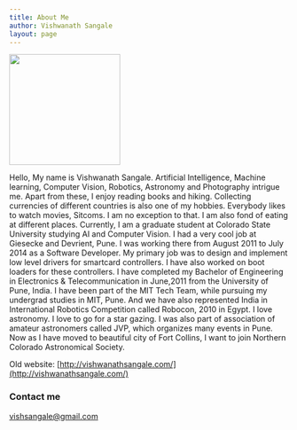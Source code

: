 ```yaml
---
title: About Me
author: Vishwanath Sangale
layout: page
---
```


  <img alt="" src="https://avatars2.githubusercontent.com/u/2828667?v=3&u=4c0cf9ae6d211a1021f3e0039c1db942dd0c47ea&s=140" width="200" height="200" />

Hello, My name is Vishwanath Sangale. Artificial Intelligence, Machine learning, Computer Vision, Robotics, Astronomy and Photography intrigue me. Apart from these, I enjoy reading books and hiking. Collecting currencies of different countries is also one of my hobbies. Everybody likes to watch movies, Sitcoms. I am no exception to that. I am also fond of eating at different places. Currently, I am a graduate student at Colorado State University studying AI and Computer Vision. I had a very cool job at Giesecke and Devrient, Pune. I was working there from August 2011 to July 2014 as a Software Developer. My primary job was to design and implement low level drivers for smartcard controllers. I have also worked on boot loaders for these controllers. I have completed my Bachelor of Engineering in Electronics & Telecommunication in June,2011 from the University of Pune, India. I have been part of the MIT Tech Team, while pursuing my undergrad studies in MIT, Pune. And we have also represented India in International Robotics Competition called Robocon, 2010 in Egypt. I love astronomy. I love to go for a star gazing. I was also part of association of amateur astronomers called JVP, which organizes many events in Pune. Now as I have moved to beautiful city of Fort Collins, I want to join Northern Colorado Astronomical Society.

Old website: [http://vishwanathsangale.com/](http://vishwanathsangale.com/)

### Contact me

[vishsangale@gmail.com](mailto:vishsangale@gmail.com)

